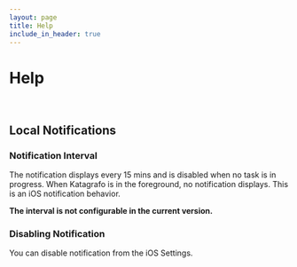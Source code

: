 ```yaml
---
layout: page
title: Help
include_in_header: true
---
```


# Help
<br>

## Local Notifications
### Notification Interval
The notification displays every 15 mins and is disabled when no task is in progress. When Katagrafo is in the foreground, no notification displays. This is an iOS notification behavior.

**The interval is not configurable in the current version.**

### Disabling Notification
You can disable notification from the iOS Settings.

<br>
